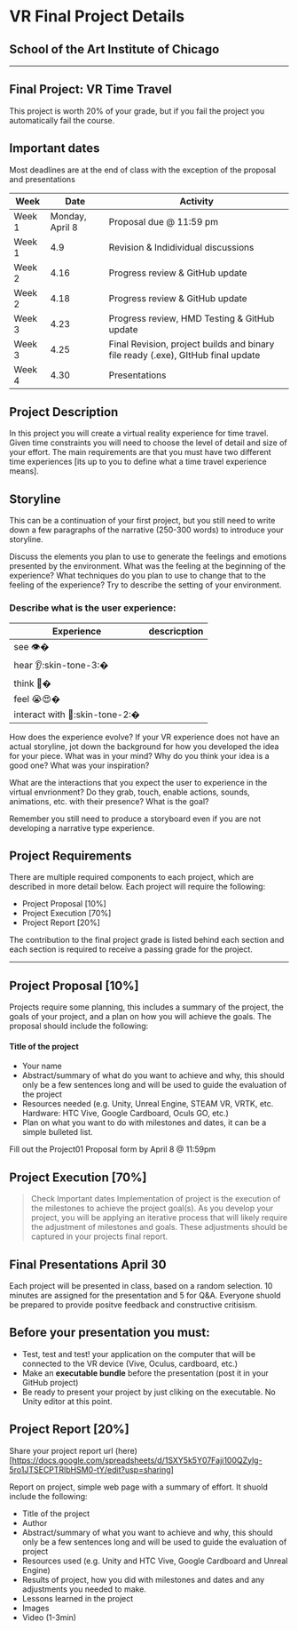 # VR Final Project Details
## School of the Art Institute of Chicago


----

## Final Project: VR Time Travel
This project is worth 20% of your grade, but if you fail the project you automatically fail the course.



## Important dates

Most deadlines are at the end of class with the exception of the proposal and presentations

| Week | Date | Activity |
| ---- | ---- | -------- |
Week 1 | Monday, April 8 | Proposal due @ 11:59 pm
Week 1 | 4.9 | Revision & Indidividual discussions
Week 2 | 4.16 | Progress review & GitHub update
Week 2 | 4.18 | Progress review & GitHub update
Week 3 | 4.23 | Progress review, HMD Testing & GitHub update
Week 3 | 4.25 | Final Revision, project builds and binary file ready (.exe), GItHub final update
Week 4 | 4.30 | Presentations


## Project Description
In this project you will create a virtual reality experience for time travel.  Given time constraints you will need to choose the level of detail and size of your effort.  The main requirements are that you must have two different time experiences [its up to you to define what a time travel experience means].

## Storyline
This can be a continuation of your first project, but you still need to write down a few paragraphs of the narrative (250-300 words) to introduce your storyline.

Discuss the elements you plan to use to generate the feelings and emotions presented by the environment.
What was the feeling at the beginning of the experience? What techniques do you plan to use to change that to the feeling of the experience? Try to describe the setting of your environment.

### Describe what is the user experience:

| Experience | descricption |
|- | - |
| see :eye:� | |
| hear :ear::skin-tone-3:� | |
| think :brain:�| |
| feel :sob::heart_eyes:� | |
| interact with :wave::skin-tone-2:� | |

How does the experience evolve? If your VR experience does not have an actual storyline, jot down the background for how you developed the idea for your piece. What was in your mind? Why do you think your idea is a good one? What was your inspiration?

What are the interactions that you expect the user to experience in the virtual envrionment? Do they grab, touch, enable actions, sounds, animations, etc. with their presence? What is the goal?

Remember you still need to produce a storyboard even if you are not developing a narrative type experience.

## Project Requirements

There are multiple required components to each project, which are described in more detail below. Each project will require the following:

* Project Proposal [10%]
* Project Execution [70%]
* Project Report [20%]

The contribution to the final project grade is listed behind each section and each section is required to receive a passing grade for the project.

----

## Project Proposal [10%]

Projects require some planning, this includes a summary of the project, the goals of your project, and a plan on how you will achieve the goals. The proposal should include the following:

#### Title of the project
* Your name
* Abstract/summary of what do you want to achieve and why, this should only be a few sentences long and will be used to guide the evaluation of the project
* Resources needed (e.g. Unity,  Unreal Engine, STEAM VR, VRTK, etc. Hardware: HTC Vive, Google Cardboard, Oculs GO, etc.)
* Plan on what you want to do with milestones and dates, it can be a simple bulleted list.

Fill out the Project01 Proposal form by April 8 @ 11:59pm

## Project Execution [70%]
> Check Important dates
Implementation of project is the execution of the milestones to achieve the project goal(s).  As you develop your project, you will be applying an iterative process that will likely require the adjustment of milestones and goals.  These adjustments should be captured in your projects final report.

## Final Presentations April 30
Each project will be presented in class, based on a random selection. 10 minutes are assigned for the presentation and 5 for Q&A. Everyone shuold be prepared to provide positve feedback and constructive critisism.

## Before your presentation you must:
* Test, test and test! your application on the computer that will be connected to the VR device (Vive, Oculus, cardboard, etc.)
* Make an **executable bundle** before the presentation (post it in your GitHub project)
* Be ready to present your project by just cliking on the executable. No Unity editor at this point.

## Project Report [20%]
Share your project report url (here)[https://docs.google.com/spreadsheets/d/1SXY5k5Y07Faji100QZylg-5ro1JTSECPTRlbHSM0-tY/edit?usp=sharing]

Report on project, simple web page with a summary of effort. It shuold include the following:
* Title of the project
* Author
* Abstract/summary of what you want to achieve and why, this should only be a few sentences long and will be used to guide the evaluation of project
* Resources used (e.g. Unity and HTC Vive, Google Cardboard and Unreal Engine)
* Results of project, how you did with milestones and dates and any adjustments you needed to make.
* Lessons learned in the project
* Images
* Video (1-3min)
